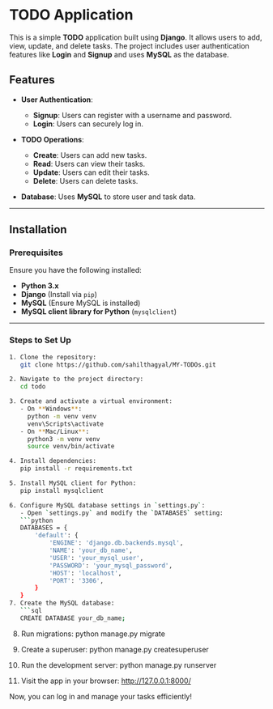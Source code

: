# TODO Application

This is a simple **TODO** application built using **Django**. It allows users to add, view, update, and delete tasks. The project includes user authentication features like **Login** and **Signup** and uses **MySQL** as the database.

## Features

- **User Authentication**:
  - **Signup**: Users can register with a username and password.
  - **Login**: Users can securely log in.

- **TODO Operations**:
  - **Create**: Users can add new tasks.
  - **Read**: Users can view their tasks.
  - **Update**: Users can edit their tasks.
  - **Delete**: Users can delete tasks.

- **Database**: Uses **MySQL** to store user and task data.

---

## Installation

### Prerequisites

Ensure you have the following installed:

- **Python 3.x**
- **Django** (Install via `pip`)
- **MySQL** (Ensure MySQL is installed)
- **MySQL client library for Python** (`mysqlclient`)

---

### Steps to Set Up

```bash
1. Clone the repository:
   git clone https://github.com/sahilthagyal/MY-TODOs.git

2. Navigate to the project directory:
   cd todo

3. Create and activate a virtual environment:
   - On **Windows**:
     python -m venv venv
     venv\Scripts\activate
   - On **Mac/Linux**:
     python3 -m venv venv
     source venv/bin/activate

4. Install dependencies:
   pip install -r requirements.txt

5. Install MySQL client for Python:
   pip install mysqlclient

6. Configure MySQL database settings in `settings.py`:
   - Open `settings.py` and modify the `DATABASES` setting:
   ```python
   DATABASES = {
       'default': {
           'ENGINE': 'django.db.backends.mysql',
           'NAME': 'your_db_name',
           'USER': 'your_mysql_user',
           'PASSWORD': 'your_mysql_password',
           'HOST': 'localhost',
           'PORT': '3306',
       }
   }
7. Create the MySQL database:
   ```sql
   CREATE DATABASE your_db_name;
   ```

8. Run migrations:
   python manage.py migrate

9. Create a superuser:
   python manage.py createsuperuser

10. Run the development server:
    python manage.py runserver

11. Visit the app in your browser:
    http://127.0.0.1:8000/

Now, you can log in and manage your tasks efficiently!
